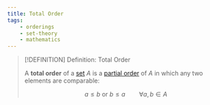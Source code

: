 ```yaml
---
title: Total Order
tags:
    - orderings
    - set-theory
    - mathematics
---
```


>[!DEFINITION] Definition: Total Order
>
>A **total order** of a [set](../../Set.md) $A$ is a [partial order](Partial%20Order.md) of $A$ in which any two elements are comparable:
>
>$$
>a \le b \text{ or } b \le a \qquad \forall a,b \in A
>$$
>